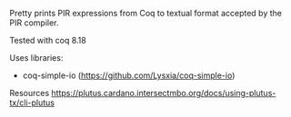 
Pretty prints PIR expressions from Coq to textual format accepted by the PIR
compiler.

Tested with coq 8.18

Uses libraries:
* coq-simple-io (https://github.com/Lysxia/coq-simple-io)

Resources
https://plutus.cardano.intersectmbo.org/docs/using-plutus-tx/cli-plutus
